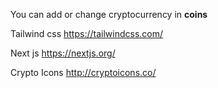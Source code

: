 You can add or change cryptocurrency in **coins**

Tailwind css https://tailwindcss.com/

Next js https://nextjs.org/

Crypto Icons http://cryptoicons.co/
